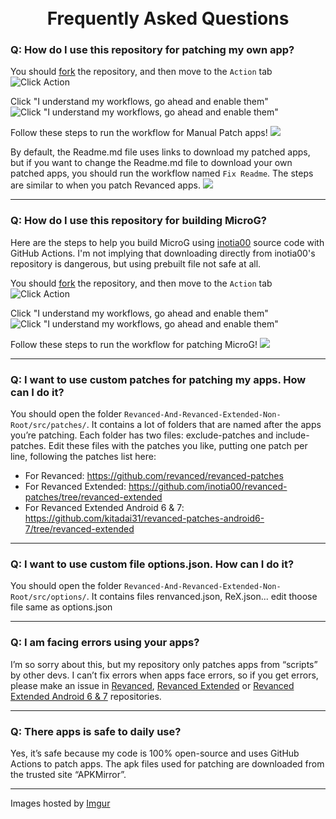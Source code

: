 <h1 align="center">
  <br>
      Frequently Asked Questions
  <br>
</h1>

### Q: How do I use this repository for patching my own app?

You should [fork](https://github.com/FiorenMas/Revanced-And-Revanced-Extended-Non-Root/fork) the repository, and then move to the `Action` tab
![Click Action](https://i.imgur.com/GewSCbi.png)

Click "I understand my workflows, go ahead and enable them"
![Click "I understand my workflows, go ahead and enable them"](https://i.imgur.com/OjI1Pxa.png)

Follow these steps to run the workflow for Manual Patch apps!
![](https://i.imgur.com/qFoOyxl.png)

By default, the Readme.md file uses links to download my patched apps, but if you want to change the Readme.md file to download your own patched apps, you should run the workflow named `Fix Readme`. The steps are similar to when you patch Revanced apps.
![](https://i.imgur.com/pMjwc3S.png)

---

### Q: How do I use this repository for building MicroG?

Here are the steps to help you build MicroG using [inotia00](https://github.com/inotia00/VancedMicroG) source code with GitHub Actions. I'm not implying that downloading directly from inotia00's repository is dangerous, but using prebuilt file not safe at all.

You should [fork](https://github.com/FiorenMas/Revanced-And-Revanced-Extended-Non-Root/fork) the repository, and then move to the `Action` tab
![Click Action](https://i.imgur.com/GewSCbi.png)

Click "I understand my workflows, go ahead and enable them"
![Click "I understand my workflows, go ahead and enable them"](https://i.imgur.com/OjI1Pxa.png)

Follow these steps to run the workflow for patching MicroG!
![](https://i.imgur.com/UR7JmeG.png)

---

### Q: I want to use custom patches for patching my apps. How can I do it?

You should open the folder `Revanced-And-Revanced-Extended-Non-Root/src/patches/`. It contains a lot of folders that are named after the apps you’re patching. Each folder has two files: exclude-patches and include-patches. Edit these files with the patches you like, putting one patch per line, following the patches list here:

* For Revanced: https://github.com/revanced/revanced-patches
* For Revanced Extended: https://github.com/inotia00/revanced-patches/tree/revanced-extended
* For Revanced Extended Android 6 & 7: https://github.com/kitadai31/revanced-patches-android6-7/tree/revanced-extended

---

### Q: I want to use custom file options.json. How can I do it?

You should open the folder `Revanced-And-Revanced-Extended-Non-Root/src/options/`. It contains files renvanced.json, ReX.json... edit thoose file same as options.json

---

### Q: I am facing errors using your apps?

I’m so sorry about this, but my repository only patches apps from “scripts” by other devs. I can’t fix errors when apps face errors, so if you get errors, please make an issue in [Revanced](https://github.com/revanced/revanced-patches), [Revanced Extended](https://github.com/inotia00/revanced-patches/tree/revanced-extended) or [Revanced Extended Android 6 & 7](https://github.com/kitadai31/revanced-patches-android6-7/tree/revanced-extended) repositories.

---

### Q: There apps is safe to daily use?

Yes, it’s safe because my code is 100% open-source and uses GitHub Actions to patch apps. The apk files used for patching are downloaded from the trusted site “APKMirror”.

----
Images hosted by [Imgur](https://imgur.com/a/45Cc9hv)
